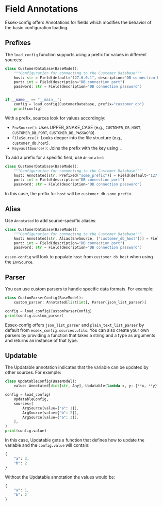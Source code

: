 # Field Annotations

Essex-config offers Annotations for fields which modifies the behavior of the basic configuration loading.

## Prefixes

The `load_config` function supports using a prefix for values in different sources:

```python
class CustomerDatabase(BaseModel):
    """Configuration for connecting to the Customer Database"""
    host: str = Field(default="127.0.0.1", description="DB connection host")
    port: int = Field(description="DB connection port")
    password: str = Field(description="DB connection password")


if __name__ == "__main__":
    config = load_config(CustomerDatabase, prefix="customer_db")
    print(config)

```

With a prefix, sources look for values accordingly:

* `EnvSource()`: Uses UPPER_SNAKE_CASE (e.g., `CUSTOMER_DB_HOST`, `CUSTOMER_DB_PORT`, `CUSTOMER_DB_PASSWORD`).
* `FileSource()`: Looks deeper into the file structure (e.g., `customer_db.host`).
* `KeyvaultSource()`: Joins the prefix with the key using `.`.

To add a prefix for a specific field, use `Annotated`:

```python
class CustomerDatabase(BaseModel):
    """Configuration for connecting to the Customer Database"""
    host: Annotated[str, Prefixed("some_prefix")] = Field(default="127.0.0.1", description="DB connection host")
    port: int = Field(description="DB connection port")
    password: str = Field(description="DB connection password")
```

In this case, the prefix for `host` will be `customer_db.some_prefix`.

## Alias

Use `Annotated` to add source-specific aliases:

```python
class CustomerDatabase(BaseModel):
    """Configuration for connecting to the Customer Database"""
    host: Annotated[str, Alias(EnvSource, ["customer_db_host"])] = Field(default="127.0.0.1", description="DB connection host")
    port: int = Field(description="DB connection port")
    password: str = Field(description="DB connection password")
```

`essex-config` will look to populate `host` from `customer_db_host` when using the `EnvSource`.

## Parser

You can use custom parsers to handle specific data formats. For example:

```python
class CustomParserConfig(BaseModel):
    custom_parser: Annotated[list[int], Parser(json_list_parser)]

config = load_config(CustomParserConfig)
print(config.custom_parser)
```

Essex-config offers `json_list_parser` and `plain_text_list_parser` by default from `essex_config.sources.utils`. You can also create your own parsers by providing a function that takes a string and a type as arguments and returns an instance of that type.

## Updatable

The Updatable annotation indicates that the variable can be updated by other sources. For example:

```python
class UpdatableConfig(BaseModel):
    value: Annotated[dict[str, Any], Updatable(lambda x, y: {**x, **y})]

config = load_config(
    UpdatableConfig,
    sources=[
        ArgSource(value={"a": 1}),
        ArgSource(value={"b": 2}),
        ArgSource(value={"a": 3}),
    ],
)
print(config.value)
```

In this case, Updatable gets a function that defines how to update the variable and the `config.value` will contain:

```python
{
    "a": 3,
    "b": 2
}
```

Without the Updatable annotation the values would be:

```python
{
    "a": 1,
    "b": 2
}
```